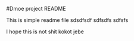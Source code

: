 #Dmoe project README

This is simple readme file
sdsdfsdf sdfsdfs sdfsfs

I hope this is not shit
kokot jebe
